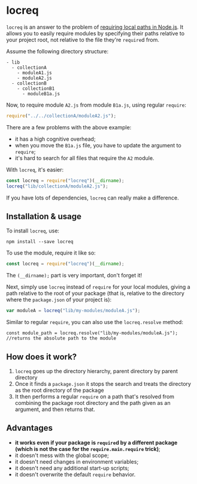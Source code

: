 # locreq

`locreq` is an answer to the problem of [requiring local paths in Node.js](https://gist.github.com/branneman/8048520). It allows you to easily require modules by specifying their paths relative to your project root, not relative to the file they're `require`d from.

Assume the following directory structure:

```
- lib
  - collectionA
	- moduleA1.js
	- moduleA2.js
  - collectionB
	- collectionB1
	  - moduleB1a.js
```

Now, to require module `A2.js` from module `B1a.js`, using regular `require`:

```javascript
require("../../collectionA/moduleA2.js");
```

There are a few problems with the above example:

* it has a high cognitive overhead;
* when you move the `B1a.js` file, you have to update the argument to `require`;
* it's hard to search for all files that require the `A2` module.

With `locreq`, it's easier:

```javascript
const locreq = require("locreq")(__dirname);
locreq("lib/collectionA/moduleA2.js");
```

If you have lots of dependencies, `locreq` can really make a difference.

## Installation & usage

To install `locreq`, use:

```
npm install --save locreq
```

To use the module, require it like so:

```javascript
const locreq = require("locreq")(__dirname);
```

The `(__dirname);` part is very important, don't forget it!

Next, simply use `locreq` instead of `require` for your local modules, giving a path relative to the root of your package (that is, relative to the directory where the `package.json` of your project is):

```javascript
var moduleA = locreq("lib/my-modules/moduleA.js");
```

Similar to regular `require`, you can also use the `locreq.resolve` method:

```
const module_path = locreq.resolve("lib/my-modules/moduleA.js"); //returns the absolute path to the module
```

## How does it work?

1. `locreq` goes up the directory hierarchy, parent directory by parent directory
2. Once it finds a `package.json` it stops the search and treats the directory as the root directory of the package
3. It then performs a regular `require` on a path that's resolved from combining the package root directory and the path given as an argument, and then returns that.

## Advantages

* **it works even if your package is `require`d by a different package (which is not the case for the `require.main.require` trick)**;
* it doesn't mess with the global scope;
* it doesn't need changes in environment variables;
* it doesn't need any additional start-up scripts;
* it doesn't overwrite the default `require` behavior.
